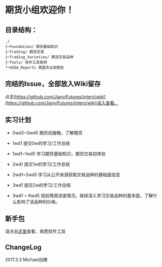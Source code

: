 # 期货小组欢迎你！

## 目录结构：

    ./
    ├─Foundation/ 期货基础知识
    ├─Trading/ 期货交易
    ├─Trading_Varieties/ 期货交易品种
    ├─Tools/ 软件工具使用
    └─USDA_Reports 美国农业部报告

## 完结的Issue，全部放入Wiki留存
点击[https://github.com/JianyiFutures/intern/wiki](https://github.com/JianyiFutures/intern/wiki)进入查看。

## 实习计划

- 0wd2~0wd5 期货初接触，了解期货

- 1wd1 提交0w的学习/工作总结

- 1wd1~1wd5 学习期货基础知识，期货交易初体验

- 2wd1 提交1w的学习/工作总结

- 2wd1~2wd5 学习从公开来源获取交易品种的基础面信息

- 3wd1 提交2w的学习/工作总结

- 3wd1 ~ 6wd5 视前两周进度情况，继续深入学习交易品种的基本面，了解什么影响了该品种的价格。

## 新手包

请点击[这里](https://github.com/JianyiFutures/intern/issues/1)查看，熟悉软件工具


ChangeLog
---------------
2017.3.3 Michael创建
